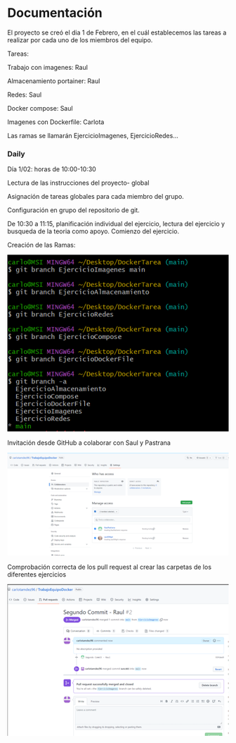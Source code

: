 # Documentación 

El proyecto se creó el dia 1 de Febrero, en el cuál establecemos las tareas a realizar por cada uno de los miembros del equipo.

Tareas:

Trabajo con imagenes: Raul

Almacenamiento portainer: Raul

Redes: Saul

Docker compose: Saul

Imagenes con Dockerfile: Carlota

Las ramas se llamarán EjercicioImagenes, EjercicioRedes...

### Daily

Día 1/02: horas de 10:00-10:30

Lectura de las instrucciones del proyecto- global

Asignación de tareas globales para cada miembro del grupo.

Configuración en grupo del repositorio de git.

De 10:30 a 11:15, planificación individual del ejercicio, lectura del ejercicio y busqueda de la teoria como apoyo. Comienzo del ejercicio.

Creación de las Ramas:

![image-20230201103211058](ImagenesDoc/image-20230201103211058.png)

Invitación desde GitHub a colaborar con Saul y Pastrana

![image-20230201104055350](ImagenesDoc/image-20230201104055350.png)



Comprobación correcta de los pull request al crear las carpetas de los diferentes ejercicios

![image-20230201105505102](ImagenesDoc/image-20230201105505102.png)





